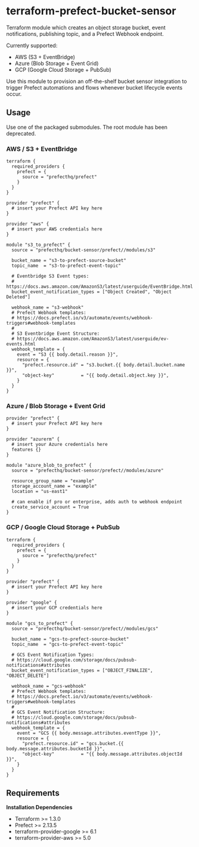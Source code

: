 # terraform-prefect-bucket-sensor
Terraform module which creates an object storage bucket, event notifications, publishing topic, and a Prefect Webhook endpoint.

Currently supported:

- AWS (S3 + EventBridge)
- Azure (Blob Storage + Event Grid)
- GCP (Google Cloud Storage + PubSub)

Use this module to provision an off-the-shelf bucket sensor integration to trigger Prefect automations and flows whenever bucket lifecycle events occur.

## Usage
Use one of the packaged submodules. The root module has been deprecated.

### AWS / S3 + EventBridge

```hcl
terraform {
  required_providers {
    prefect = {
      source = "prefecthq/prefect"
    }
  }
}

provider "prefect" {
  # insert your Prefect API key here
}

provider "aws" {
  # insert your AWS credentials here
}

module "s3_to_prefect" {
  source = "prefecthq/bucket-sensor/prefect//modules/s3"

  bucket_name = "s3-to-prefect-source-bucket"
  topic_name  = "s3-to-prefect-event-topic"

  # Eventbridge S3 Event types:
  # https://docs.aws.amazon.com/AmazonS3/latest/userguide/EventBridge.html
  bucket_event_notification_types = ["Object Created", "Object Deleted"]

  webhook_name = "s3-webhook"
  # Prefect Webhook templates:
  # https://docs.prefect.io/v3/automate/events/webhook-triggers#webhook-templates
  #
  # S3 Eventbridge Event Structure:
  # https://docs.aws.amazon.com/AmazonS3/latest/userguide/ev-events.html
  webhook_template = {
    event = "S3 {{ body.detail.reason }}",
    resource = {
      "prefect.resource.id" = "s3.bucket.{{ body.detail.bucket.name }}",
      "object-key"          = "{{ body.detail.object.key }}",
    }
  }
}
```

### Azure / Blob Storage + Event Grid

```hcl
provider "prefect" {
  # insert your Prefect API key here
}

provider "azurerm" {
  # insert your Azure credentials here
  features {}
}

module "azure_blob_to_prefect" {
  source = "prefecthq/bucket-sensor/prefect//modules/azure"

  resource_group_name = "example"
  storage_account_name = "example"
  location = "us-east1"

  # can enable if pro or enterprise, adds auth to webhook endpoint
  create_service_account = True
}
```

### GCP / Google Cloud Storage + PubSub

```hcl
terraform {
  required_providers {
    prefect = {
      source = "prefecthq/prefect"
    }
  }
}

provider "prefect" {
  # insert your Prefect API key here
}

provider "google" {
  # insert your GCP credentials here
}

module "gcs_to_prefect" {
  source = "prefecthq/bucket-sensor/prefect//modules/gcs"

  bucket_name = "gcs-to-prefect-source-bucket"
  topic_name  = "gcs-to-prefect-event-topic"

  # GCS Event Notification Types:
  # https://cloud.google.com/storage/docs/pubsub-notifications#attributes
  bucket_event_notification_types = ["OBJECT_FINALIZE", "OBJECT_DELETE"]

  webhook_name = "gcs-webhook"
  # Prefect Webhook templates:
  # https://docs.prefect.io/v3/automate/events/webhook-triggers#webhook-templates
  #
  # GCS Event Notification Structure:
  # https://cloud.google.com/storage/docs/pubsub-notifications#attributes
  webhook_template = {
    event = "GCS {{ body.message.attributes.eventType }}",
    resource = {
      "prefect.resource.id" = "gcs.bucket.{{ body.message.attributes.bucketId }}",
      "object-key"          = "{{ body.message.attributes.objectId }}",
    }
  }
}
```

## Requirements

**Installation Dependencies**

- Terraform >= 1.3.0
- Prefect >= 2.13.5
- terraform-provider-google >= 6.1
- terraform-provider-aws >= 5.0